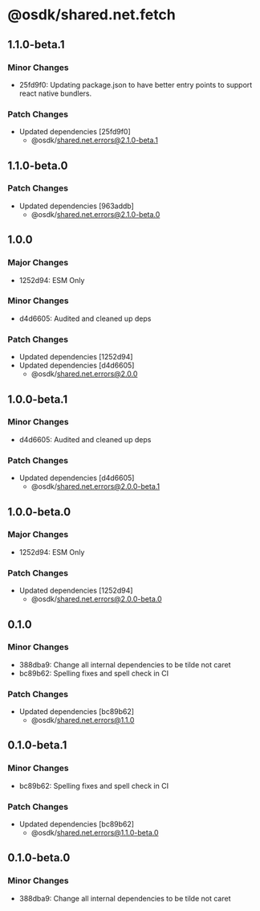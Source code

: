 # @osdk/shared.net.fetch

## 1.1.0-beta.1

### Minor Changes

- 25fd9f0: Updating package.json to have better entry points to support react native bundlers.

### Patch Changes

- Updated dependencies [25fd9f0]
  - @osdk/shared.net.errors@2.1.0-beta.1

## 1.1.0-beta.0

### Patch Changes

- Updated dependencies [963addb]
  - @osdk/shared.net.errors@2.1.0-beta.0

## 1.0.0

### Major Changes

- 1252d94: ESM Only

### Minor Changes

- d4d6605: Audited and cleaned up deps

### Patch Changes

- Updated dependencies [1252d94]
- Updated dependencies [d4d6605]
  - @osdk/shared.net.errors@2.0.0

## 1.0.0-beta.1

### Minor Changes

- d4d6605: Audited and cleaned up deps

### Patch Changes

- Updated dependencies [d4d6605]
  - @osdk/shared.net.errors@2.0.0-beta.1

## 1.0.0-beta.0

### Major Changes

- 1252d94: ESM Only

### Patch Changes

- Updated dependencies [1252d94]
  - @osdk/shared.net.errors@2.0.0-beta.0

## 0.1.0

### Minor Changes

- 388dba9: Change all internal dependencies to be tilde not caret
- bc89b62: Spelling fixes and spell check in CI

### Patch Changes

- Updated dependencies [bc89b62]
  - @osdk/shared.net.errors@1.1.0

## 0.1.0-beta.1

### Minor Changes

- bc89b62: Spelling fixes and spell check in CI

### Patch Changes

- Updated dependencies [bc89b62]
  - @osdk/shared.net.errors@1.1.0-beta.0

## 0.1.0-beta.0

### Minor Changes

- 388dba9: Change all internal dependencies to be tilde not caret

